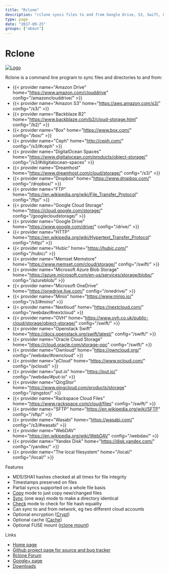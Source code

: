 ```yaml
---
title: "Rclone"
description: "rclone syncs files to and from Google Drive, S3, Swift, Cloudfiles, Dropbox, Google Cloud Storage and Amazon Drive."
type: page
date: "2017-09-25"
groups: ["about"]
---
```


Rclone
======

[![Logo](/img/rclone-120x120.png)](https://rclone.org/)

Rclone is a command line program to sync files and directories to and from:

* {{< provider name="Amazon Drive" home="https://www.amazon.com/clouddrive" config="/amazonclouddrive/" >}}
* {{< provider name="Amazon S3" home="https://aws.amazon.com/s3/" config="/s3/" >}}
* {{< provider name="Backblaze B2" home="https://www.backblaze.com/b2/cloud-storage.html" config="/b2/" >}}
* {{< provider name="Box" home="https://www.box.com/" config="/box/" >}}
* {{< provider name="Ceph" home="http://ceph.com/" config="/s3/#ceph" >}}
* {{< provider name="DigitalOcean Spaces" home="https://www.digitalocean.com/products/object-storage/" config="/s3/#digitalocean-spaces" >}}
* {{< provider name="Dreamhost" home="https://www.dreamhost.com/cloud/storage/" config="/s3/" >}}
* {{< provider name="Dropbox" home="https://www.dropbox.com/" config="/dropbox/" >}}
* {{< provider name="FTP" home="https://en.wikipedia.org/wiki/File_Transfer_Protocol" config="/ftp/" >}}
* {{< provider name="Google Cloud Storage" home="https://cloud.google.com/storage/" config="/googlecloudstorage/" >}}
* {{< provider name="Google Drive" home="https://www.google.com/drive/" config="/drive/" >}}
* {{< provider name="HTTP" home="https://en.wikipedia.org/wiki/Hypertext_Transfer_Protocol" config="/http/" >}}
* {{< provider name="Hubic" home="https://hubic.com/" config="/hubic/" >}}
* {{< provider name="Memset Memstore" home="https://www.memset.com/cloud/storage/" config="/swift/" >}}
* {{< provider name="Microsoft Azure Blob Storage" home="https://azure.microsoft.com/en-us/services/storage/blobs/" config="/azureblob/" >}}
* {{< provider name="Microsoft OneDrive" home="https://onedrive.live.com/" config="/onedrive/" >}}
* {{< provider name="Minio" home="https://www.minio.io/" config="/s3/#minio" >}}
* {{< provider name="Nextloud" home="https://nextcloud.com/" config="/webdav/#nextcloud" >}}
* {{< provider name="OVH" home="https://www.ovh.co.uk/public-cloud/storage/object-storage/" config="/swift/" >}}
* {{< provider name="Openstack Swift" home="https://docs.openstack.org/swift/latest/" config="/swift/" >}}
* {{< provider name="Oracle Cloud Storage" home="https://cloud.oracle.com/storage-opc" config="/swift/" >}}
* {{< provider name="Ownloud" home="https://owncloud.org/" config="/webdav/#owncloud" >}}
* {{< provider name="pCloud" home="https://www.pcloud.com/" config="/pcloud/" >}}
* {{< provider name="put.io" home="https://put.io/" config="/webdav/#put-io" >}}
* {{< provider name="QingStor" home="https://www.qingcloud.com/products/storage" config="/qingstor/" >}}
* {{< provider name="Rackspace Cloud Files" home="https://www.rackspace.com/cloud/files" config="/swift/" >}}
* {{< provider name="SFTP" home="https://en.wikipedia.org/wiki/SFTP" config="/sftp/" >}}
* {{< provider name="Wasabi" home="https://wasabi.com/" config="/s3/#wasabi" >}}
* {{< provider name="WebDAV" home="https://en.wikipedia.org/wiki/WebDAV" config="/webdav/" >}}
* {{< provider name="Yandex Disk" home="https://disk.yandex.com/" config="/yandex/" >}}
* {{< provider name="The local filesystem" home="/local/" config="/local/" >}}

Features

  * MD5/SHA1 hashes checked at all times for file integrity
  * Timestamps preserved on files
  * Partial syncs supported on a whole file basis
  * [Copy](/commands/rclone_copy/) mode to just copy new/changed files
  * [Sync](/commands/rclone_sync/) (one way) mode to make a directory identical
  * [Check](/commands/rclone_check/) mode to check for file hash equality
  * Can sync to and from network, eg two different cloud accounts
  * Optional encryption ([Crypt](/crypt/))
  * Optional cache ([Cache](/cache/))
  * Optional FUSE mount ([rclone mount](/commands/rclone_mount/))

Links

  * <i class="fa fa-home"></i> [Home page](https://rclone.org/)
  * <i class="fa fa-github"></i> [Github project page for source and bug tracker](https://github.com/artpar/rclone)
  * <i class="fa fa-comments"></i> [Rclone Forum](https://forum.rclone.org)
  * <i class="fa fa-google-plus"></i> <a href="https://google.com/+RcloneOrg" rel="publisher">Google+ page</a>
  * <i class="fa fa-cloud-download"></i>[Downloads](/downloads/)
